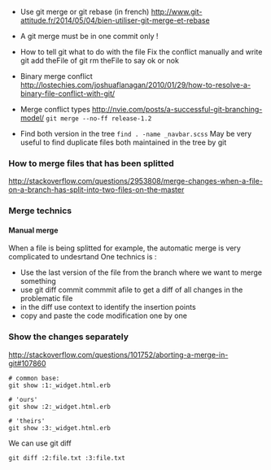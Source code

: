 * Use git merge or git rebase (in french) http://www.git-attitude.fr/2014/05/04/bien-utiliser-git-merge-et-rebase

* A git merge must be in one commit only !

* How to tell git what to do with the file 
Fix the conflict manually and write git add theFile of git rm theFile to say ok or nok

* Binary merge conflict 
http://lostechies.com/joshuaflanagan/2010/01/29/how-to-resolve-a-binary-file-conflict-with-git/

* Merge conflict types 
http://nvie.com/posts/a-successful-git-branching-model/
`git merge --no-ff release-1.2`

* Find both version in the tree
```find . -name _navbar.scss```
May be very useful to find duplicate files both maintained in the tree by git

### How to merge files that has been splitted 

http://stackoverflow.com/questions/2953808/merge-changes-when-a-file-on-a-branch-has-split-into-two-files-on-the-master

### Merge technics 

#### Manual merge 
When a file is being splitted for example, 
the automatic merge is very complicated to undesrtand 
One technics is : 

* Use the last version of the file from the branch where we want to merge something 
* use git diff commit commmit afile to get a diff of all changes in the problematic file 
* in the diff use context to identify the insertion points 
* copy and paste the code modification one by one


### Show the changes separately 

http://stackoverflow.com/questions/101752/aborting-a-merge-in-git#107860
````
# common base:
git show :1:_widget.html.erb

# 'ours'
git show :2:_widget.html.erb

# 'theirs'
git show :3:_widget.html.erb
````

We can use git diff
````
git diff :2:file.txt :3:file.txt
````